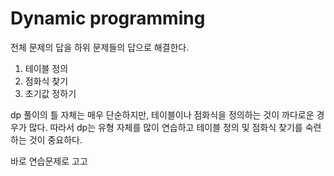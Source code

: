 # Dynamic programming

전체 문제의 답을 하위 문제들의 답으로 해결한다.

1. 테이블 정의
2. 점화식 찾기
3. 초기값 정하기

dp 풀이의 틀 자체는 매우 단순하지만, 테이블이나 점화식을 정의하는 것이 까다로운 경우가 많다.
따라서 dp는 유형 자체를 많이 연습하고 테이블 정의 및 점화식 찾기를 숙련하는 것이 중요하다.

바로 연습문제로 고고
